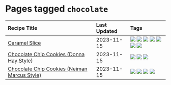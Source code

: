 # Pages tagged `chocolate`

|Recipe Title|Last Updated|Tags
|:---|:---|:---|
|[Caramel Slice](../recipes/caramelslice.md)|2023-11-15|[![](https://img.shields.io/badge/tag-amazing-c6d429)](../tags/amazing.md) [![](https://img.shields.io/badge/tag-baked-f1d19f)](../tags/baked.md) [![](https://img.shields.io/badge/tag-chocolate-b6c680)](../tags/chocolate.md) [![](https://img.shields.io/badge/tag-dairy-bb15fd)](../tags/dairy.md) [![](https://img.shields.io/badge/tag-dessert-4e6ea)](../tags/dessert.md) [![](https://img.shields.io/badge/tag-long_prep_time-91514)](../tags/long_prep_time.md) [![](https://img.shields.io/badge/tag-vegetarian-5d33f3)](../tags/vegetarian.md)|
|[Chocolate Chip Cookies (Donna Hay Style)](../recipes/chocolatechipcookiesdonnahay.md)|2023-11-15|[![](https://img.shields.io/badge/tag-baked-f1d19f)](../tags/baked.md) [![](https://img.shields.io/badge/tag-chocolate-b6c680)](../tags/chocolate.md) [![](https://img.shields.io/badge/tag-dessert-4e6ea)](../tags/dessert.md)|
|[Chocolate Chip Cookies (Neiman Marcus Style)](../recipes/chocolatechipcookiesneimanmarcus.md)|2023-11-15|[![](https://img.shields.io/badge/tag-amazing-c6d429)](../tags/amazing.md) [![](https://img.shields.io/badge/tag-baked-f1d19f)](../tags/baked.md) [![](https://img.shields.io/badge/tag-chocolate-b6c680)](../tags/chocolate.md) [![](https://img.shields.io/badge/tag-dessert-4e6ea)](../tags/dessert.md)|